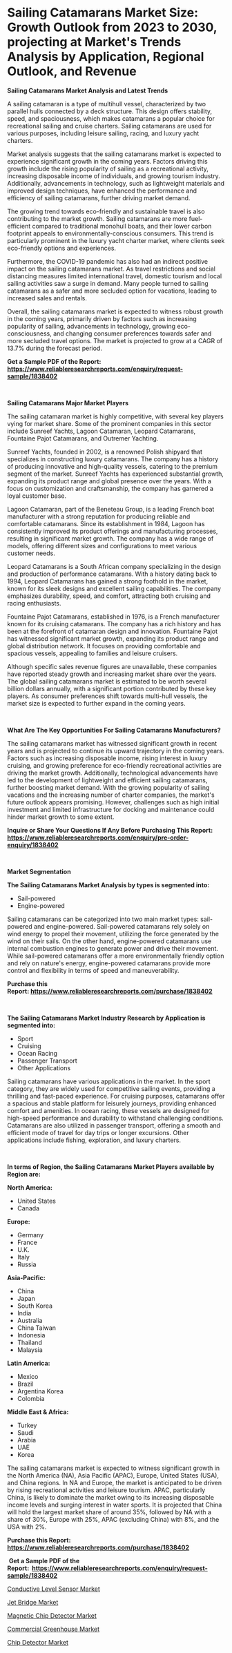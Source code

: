 <p><h1>Sailing Catamarans Market Size: Growth Outlook from 2023 to 2030, projecting at Market's Trends Analysis by Application, Regional Outlook, and Revenue</h1></p><p><strong>Sailing Catamarans Market Analysis and Latest Trends</strong></p>
<p><p>A sailing catamaran is a type of multihull vessel, characterized by two parallel hulls connected by a deck structure. This design offers stability, speed, and spaciousness, which makes catamarans a popular choice for recreational sailing and cruise charters. Sailing catamarans are used for various purposes, including leisure sailing, racing, and luxury yacht charters.</p><p>Market analysis suggests that the sailing catamarans market is expected to experience significant growth in the coming years. Factors driving this growth include the rising popularity of sailing as a recreational activity, increasing disposable income of individuals, and growing tourism industry. Additionally, advancements in technology, such as lightweight materials and improved design techniques, have enhanced the performance and efficiency of sailing catamarans, further driving market demand.</p><p>The growing trend towards eco-friendly and sustainable travel is also contributing to the market growth. Sailing catamarans are more fuel-efficient compared to traditional monohull boats, and their lower carbon footprint appeals to environmentally-conscious consumers. This trend is particularly prominent in the luxury yacht charter market, where clients seek eco-friendly options and experiences.</p><p>Furthermore, the COVID-19 pandemic has also had an indirect positive impact on the sailing catamarans market. As travel restrictions and social distancing measures limited international travel, domestic tourism and local sailing activities saw a surge in demand. Many people turned to sailing catamarans as a safer and more secluded option for vacations, leading to increased sales and rentals.</p><p>Overall, the sailing catamarans market is expected to witness robust growth in the coming years, primarily driven by factors such as increasing popularity of sailing, advancements in technology, growing eco-consciousness, and changing consumer preferences towards safer and more secluded travel options. The market is projected to grow at a CAGR of 13.7% during the forecast period.</p></p>
<p><strong>Get a Sample PDF of the Report:&nbsp; <a href="https://www.reliableresearchreports.com/enquiry/request-sample/1838402">https://www.reliableresearchreports.com/enquiry/request-sample/1838402</a></strong></p>
<p>&nbsp;</p>
<p><strong>Sailing Catamarans Major Market Players</strong></p>
<p><p>The sailing catamaran market is highly competitive, with several key players vying for market share. Some of the prominent companies in this sector include Sunreef Yachts, Lagoon Catamaran, Leopard Catamarans, Fountaine Pajot Catamarans, and Outremer Yachting. </p><p>Sunreef Yachts, founded in 2002, is a renowned Polish shipyard that specializes in constructing luxury catamarans. The company has a history of producing innovative and high-quality vessels, catering to the premium segment of the market. Sunreef Yachts has experienced substantial growth, expanding its product range and global presence over the years. With a focus on customization and craftsmanship, the company has garnered a loyal customer base.</p><p>Lagoon Catamaran, part of the Beneteau Group, is a leading French boat manufacturer with a strong reputation for producing reliable and comfortable catamarans. Since its establishment in 1984, Lagoon has consistently improved its product offerings and manufacturing processes, resulting in significant market growth. The company has a wide range of models, offering different sizes and configurations to meet various customer needs.</p><p>Leopard Catamarans is a South African company specializing in the design and production of performance catamarans. With a history dating back to 1994, Leopard Catamarans has gained a strong foothold in the market, known for its sleek designs and excellent sailing capabilities. The company emphasizes durability, speed, and comfort, attracting both cruising and racing enthusiasts.</p><p>Fountaine Pajot Catamarans, established in 1976, is a French manufacturer known for its cruising catamarans. The company has a rich history and has been at the forefront of catamaran design and innovation. Fountaine Pajot has witnessed significant market growth, expanding its product range and global distribution network. It focuses on providing comfortable and spacious vessels, appealing to families and leisure cruisers.</p><p>Although specific sales revenue figures are unavailable, these companies have reported steady growth and increasing market share over the years. The global sailing catamarans market is estimated to be worth several billion dollars annually, with a significant portion contributed by these key players. As consumer preferences shift towards multi-hull vessels, the market size is expected to further expand in the coming years.</p></p>
<p>&nbsp;</p>
<p><strong>What Are The Key Opportunities For Sailing Catamarans Manufacturers?</strong></p>
<p><p>The sailing catamarans market has witnessed significant growth in recent years and is projected to continue its upward trajectory in the coming years. Factors such as increasing disposable income, rising interest in luxury cruising, and growing preference for eco-friendly recreational activities are driving the market growth. Additionally, technological advancements have led to the development of lightweight and efficient sailing catamarans, further boosting market demand. With the growing popularity of sailing vacations and the increasing number of charter companies, the market's future outlook appears promising. However, challenges such as high initial investment and limited infrastructure for docking and maintenance could hinder market growth to some extent.</p></p>
<p><strong>Inquire or Share Your Questions If Any Before Purchasing This Report: <a href="https://www.reliableresearchreports.com/enquiry/pre-order-enquiry/1838402">https://www.reliableresearchreports.com/enquiry/pre-order-enquiry/1838402</a></strong></p>
<p>&nbsp;</p>
<p><strong>Market Segmentation</strong></p>
<p><strong>The Sailing Catamarans Market Analysis by types is segmented into:</strong></p>
<p><ul><li>Sail-powered</li><li>Engine-powered</li></ul></p>
<p><p>Sailing catamarans can be categorized into two main market types: sail-powered and engine-powered. Sail-powered catamarans rely solely on wind energy to propel their movement, utilizing the force generated by the wind on their sails. On the other hand, engine-powered catamarans use internal combustion engines to generate power and drive their movement. While sail-powered catamarans offer a more environmentally friendly option and rely on nature's energy, engine-powered catamarans provide more control and flexibility in terms of speed and maneuverability.</p></p>
<p><strong>Purchase this Report:&nbsp;<a href="https://www.reliableresearchreports.com/purchase/1838402">https://www.reliableresearchreports.com/purchase/1838402</a></strong></p>
<p>&nbsp;</p>
<p><strong>The Sailing Catamarans Market Industry Research by Application is segmented into:</strong></p>
<p><ul><li>Sport</li><li>Cruising</li><li>Ocean Racing</li><li>Passenger Transport</li><li>Other Applications</li></ul></p>
<p><p>Sailing catamarans have various applications in the market. In the sport category, they are widely used for competitive sailing events, providing a thrilling and fast-paced experience. For cruising purposes, catamarans offer a spacious and stable platform for leisurely journeys, providing enhanced comfort and amenities. In ocean racing, these vessels are designed for high-speed performance and durability to withstand challenging conditions. Catamarans are also utilized in passenger transport, offering a smooth and efficient mode of travel for day trips or longer excursions. Other applications include fishing, exploration, and luxury charters.</p></p>
<p>&nbsp;</p>
<p><strong>In terms of Region, the Sailing Catamarans Market Players available by Region are:</strong></p>
<p>
    <p> <strong> North America: </strong>
        <ul>
            <li>United States</li>
            <li>Canada</li>
        </ul>
        </p> 
    <p> <strong> Europe: </strong>
        <ul>
            <li>Germany</li>
            <li>France</li>
            <li>U.K.</li>
            <li>Italy</li>
            <li>Russia</li>
        </ul>
        </p> 
    <p> <strong> Asia-Pacific: </strong>
        <ul>
            <li>China</li>
            <li>Japan</li>
            <li>South Korea</li>
            <li>India</li>
            <li>Australia</li>
            <li>China Taiwan</li>
            <li>Indonesia</li>
            <li>Thailand</li>
            <li>Malaysia</li>
        </ul>
        </p> 
    <p> <strong> Latin America: </strong>
        <ul>
            <li>Mexico</li>
            <li>Brazil</li>
            <li>Argentina Korea</li>
            <li>Colombia</li>
        </ul>
        </p> 
    <p> <strong> Middle East & Africa: </strong>
        <ul>
            <li>Turkey</li>
            <li>Saudi</li>
            <li>Arabia</li>
            <li>UAE</li>
            <li>Korea</li>
        </ul>
    </p>
    </p>
<p><p>The sailing catamarans market is expected to witness significant growth in the North America (NA), Asia Pacific (APAC), Europe, United States (USA), and China regions. In NA and Europe, the market is anticipated to be driven by rising recreational activities and leisure tourism. APAC, particularly China, is likely to dominate the market owing to its increasing disposable income levels and surging interest in water sports. It is projected that China will hold the largest market share of around 35%, followed by NA with a share of 30%, Europe with 25%, APAC (excluding China) with 8%, and the USA with 2%.</p></p>
<p><strong>Purchase this Report: <a href="https://www.reliableresearchreports.com/purchase/1838402">https://www.reliableresearchreports.com/purchase/1838402</a></strong></p>
<p>&nbsp;<strong>Get a Sample PDF of the Report:&nbsp;&nbsp;<a href="https://www.reliableresearchreports.com/enquiry/request-sample/1838402">https://www.reliableresearchreports.com/enquiry/request-sample/1838402</a></strong></p>
<p><strong></strong></p>
<p><p><a href="https://www.linkedin.com/pulse/conductive-level-sensor-market-research-report-provides-rok5e/">Conductive Level Sensor Market</a></p><p><a href="https://medium.com/@russpollich/jet-bridge-market-trends-forecast-and-competitive-analysis-to-2030-db4817feadf3">Jet Bridge Market</a></p><p><a href="https://www.linkedin.com/pulse/magnetic-chip-detector-market-size-share-amp-trends-analysis-qkd6e/">Magnetic Chip Detector Market</a></p><p><a href="https://medium.com/@robbleannon/commercial-greenhouse-market-comprehensive-assessment-by-type-application-and-geography-e6bb8e56756a">Commercial Greenhouse Market</a></p><p><a href="https://www.linkedin.com/pulse/decoding-chip-detector-market-deep-dive-latest-trends-segmentation-kn4xe/">Chip Detector Market</a></p></p>